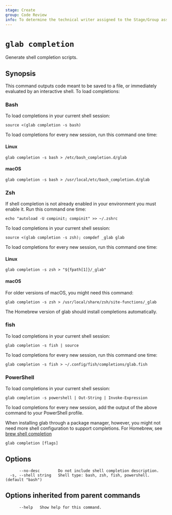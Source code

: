 ```yaml
---
stage: Create
group: Code Review
info: To determine the technical writer assigned to the Stage/Group associated with this page, see https://about.gitlab.com/handbook/product/ux/technical-writing/#assignments
---
```


<!--
This documentation is auto generated by a script.
Please do not edit this file directly. Run `make gen-docs` instead.
-->

# `glab completion`

Generate shell completion scripts.

## Synopsis

This command outputs code meant to be saved to a file, or immediately
evaluated by an interactive shell. To load completions:

### Bash

To load completions in your current shell session:

```plaintext
source <(glab completion -s bash)
```

To load completions for every new session, run this command one time:

#### Linux

```plaintext
glab completion -s bash > /etc/bash_completion.d/glab
```

#### macOS

```plaintext
glab completion -s bash > /usr/local/etc/bash_completion.d/glab
```

### Zsh

If shell completion is not already enabled in your environment you must
enable it. Run this command one time:

```plaintext
echo "autoload -U compinit; compinit" >> ~/.zshrc
```

To load completions in your current shell session:

```plaintext
source <(glab completion -s zsh); compdef _glab glab
```

To load completions for every new session, run this command one time:

#### Linux

```plaintext
glab completion -s zsh > "${fpath[1]}/_glab"
```

#### macOS

For older versions of macOS, you might need this command:

```plaintext
glab completion -s zsh > /usr/local/share/zsh/site-functions/_glab
```

The Homebrew version of glab should install completions automatically.

### fish

To load completions in your current shell session:

```plaintext
glab completion -s fish | source
```

To load completions for every new session, run this command one time:

```plaintext
glab completion -s fish > ~/.config/fish/completions/glab.fish
```

### PowerShell

To load completions in your current shell session:

```plaintext
glab completion -s powershell | Out-String | Invoke-Expression
```

To load completions for every new session, add the output of the above command
to your PowerShell profile.

When installing glab through a package manager, however, you might not need
more shell configuration to support completions.
For Homebrew, see [brew shell completion](https://docs.brew.sh/Shell-Completion)

```plaintext
glab completion [flags]
```

## Options

```plaintext
      --no-desc        Do not include shell completion description.
  -s, --shell string   Shell type: bash, zsh, fish, powershell. (default "bash")
```

## Options inherited from parent commands

```plaintext
      --help   Show help for this command.
```
